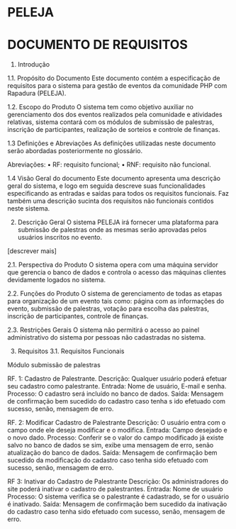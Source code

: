 # PELEJA
# DOCUMENTO DE REQUISITOS

1. Introdução

1.1. Propósito do Documento
Este documento contém a especificação de requisitos para o sistema para gestão de eventos da comunidade PHP com Rapadura (PELEJA).

1.2. Escopo do Produto
O sistema tem como objetivo auxiliar no gerenciamento dos dos eventos realizados pela comunidade e atividades relativas, sistema contará com os módulos de submissão de palestras, inscrição de participantes, realização de sorteios e controle de finanças.

1.3 Definições e Abreviações
As definições utilizadas neste documento serão abordadas posteriormente no glossário.

Abreviações:
• RF: requisito funcional;
• RNF: requisito não funcional.

1.4 Visão Geral do documento
Este documento apresenta uma descrição geral do sistema, e logo em seguida descreve suas funcionalidades especificando as entradas e saídas para todos os requisitos funcionais. Faz também uma descrição sucinta dos requisitos não funcionais contidos neste sistema.

2. Descrição Geral
O sistema PELEJA irá fornecer uma plataforma para submissão de palestras onde as mesmas serão aprovadas pelos usuários inscritos no evento.

[descrever mais]

2.1. Perspectiva do Produto
O sistema opera com uma máquina servidor que gerencia o banco de dados
e controla o acesso das máquinas clientes devidamente logados no sistema.

2.2. Funções do Produto
O sistema de gerenciamento de todas as etapas para organização de um evento tais como: página com as informações do evento, submissão de palestras, votação para escolha das palestras, inscrição de participantes, controle de finanças.

2.3. Restrições Gerais
O sistema não permitirá o acesso ao painel administrativo do sistema por pessoas não cadastradas no sistema.

3. Requisitos
3.1. Requisitos Funcionais

Módulo submissão de palestras

RF. 1: Cadastro de Palestrante.
Descrição: Qualquer usuário poderá efetuar seu cadastro como palestrante.
Entrada: Nome de usuário, E-mail e senha.
Processo: O cadastro será incluído no banco de dados.
Saída: Mensagem de confirmação bem sucedido do cadastro caso tenha s
ido efetuado com sucesso, senão, mensagem de erro.

RF. 2: Modificar Cadastro de Palestrante
Descrição: O usuário entra com o campo onde ele deseja modificar e o modifica.
Entrada: Campo desejado e o novo dado.
Processo: Conferir se o valor do campo modificado já existe salvo no banco de dados se sim, exibe uma mensagem de erro, senão atualização do banco de dados.
Saída: Mensagem de confirmação bem sucedido da modificação do cadastro caso tenha sido efetuado com sucesso, senão, mensagem de erro.


RF 3: Inativar do Cadastro de Palestrante
Descrição: Os administradores do site poderá inativar o cadastro de palestrantes.
Entrada: Nome de usuário
Processo: O sistema verifica se o palestrante é cadastrado, se for o usuário é inativado.
Saída: Mensagem de confirmação bem sucedido da inativação do cadastro caso tenha sido efetuado com sucesso, senão, mensagem de erro.
